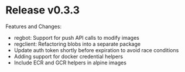# Release v0.3.3

Features and Changes:

- regbot: Support for push API calls to modify images
- regclient: Refactoring blobs into a separate package
- Update auth token shortly before expiration to avoid race conditions
- Adding support for docker credential helpers
- Include ECR and GCR helpers in alpine images
